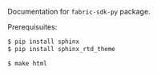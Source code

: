 Documentation for `fabric-sdk-py` package.

Prerequisuites:

```bash
$ pip install sphinx
$ pip install sphinx_rtd_theme

$ make html
```

